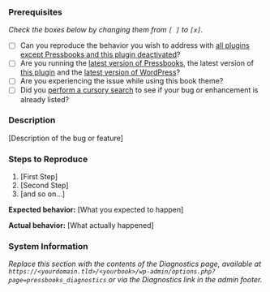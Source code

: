### Prerequisites

_Check the boxes below by changing them from `[ ]` to `[x]`._

* [ ] Can you reproduce the behavior you wish to address with [all plugins except Pressbooks and this plugin deactivated](http://codex.wordpress.org/Multisite_Network_Administration#Plugins)?
* [ ] Are you running the [latest version of Pressbooks](http://github.com/pressbooks/pressbooks/releases/latest/), the latest version of [this plugin](http://github.com/pressbooks/pressbooks-selfe/releases/latest/) and the [latest version of WordPress](http://codex.wordpress.org/Upgrading_WordPress)?
* [ ] Are you experiencing the issue while using this book theme?
* [ ] Did you [perform a cursory search](https://github.com/issues?q=+is%3Aissue+repo%3Apressbooks%2Fpressbooks-selfe) to see if your bug or enhancement is already listed?

### Description

[Description of the bug or feature]

### Steps to Reproduce

1. [First Step]
2. [Second Step]
3. [and so on...]

**Expected behavior:** [What you expected to happen]

**Actual behavior:** [What actually happened]

### System Information

_Replace this section with the contents of the Diagnostics page, available at `https://<yourdomain.tld>/<yourbook>/wp-admin/options.php?page=pressbooks_diagnostics` or via the Diagnostics link in the admin footer._

